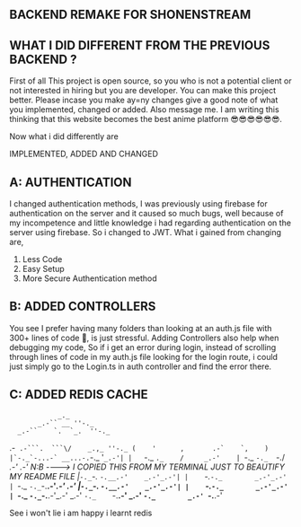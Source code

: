 ## BACKEND REMAKE FOR SHONENSTREAM

## WHAT I DID DIFFERENT FROM THE PREVIOUS BACKEND ?

First of all This project is open source, so you who is not a potential client or not interested in hiring but you are developer. You can make this project better. Please incase you make ay=ny changes give a good note of what you implemented, changed or added. Also message me. I am writing this thinking that this website becomes the best anime platform 😎😎😎😎😎😎.

Now what i did differently are

IMPLEMENTED, ADDED AND CHANGED

## A: AUTHENTICATION

I changed authentication methods, I was previously using firebase for authentication on the server and it caused so much bugs, well because of my incompetence and little knowledge i had regarding authentication on the server using firebase. So i changed to JWT. What i gained from changing are,

1. Less Code
2. Easy Setup
3. More Secure Authentication method

## B: ADDED CONTROLLERS

You see I prefer having many folders than looking at an auth.js file with 300+ lines of code 🥴, is just stressful. Adding Controllers also help when debugging my code, So if i get an error during login, instead of scrolling through lines of code in my auth.js file looking for the login route, i could just simply go to the Login.ts in auth controller and find the error there.

## C: ADDED REDIS CACHE

                _._
           _.-`` __ ''-._
      _.-``    `.  `_.  ''-._
  .-`` .-```.  ```\/    _.,_ ''-._
 (    '      ,       .-`    `,    )
 |`-._`-...-` __...-.``-._ '` _.-'|
 |    `-._   `._    /     _.-'    |
  `-._    `-._  `-./  _.-'    _.-'              N:B ---->  I COPIED THIS FROM MY TERMINAL JUST TO BEAUTIFY MY README FILE
 |`-._`-._    `-.__.-'    _.-'_.-'|
 |    `-._`-._        _.-'_.-'    |
  `-._    `-._`-.__.-'_.-'    _.-'
 |`-._`-._    `-.__.-'    _.-'_.-'|
 |    `-._`-._        _.-'_.-'    |
  `-._    `-._`-.__.-'_.-'    _.-'
      `-._    `-.__.-'    _.-'
          `-._        _.-'
              `-.__.-'

See i won't lie i am happy i learnt redis